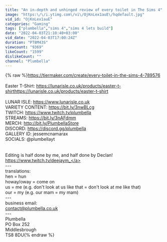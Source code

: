 ```yaml
---
title: "An in-depth and unhinged review of every toilet in The Sims 4"
image: "https:\/\/i.ytimg.com\/vi\/OjKnLex1auE\/hqdefault.jpg"
vid_id: "OjKnLex1auE"
categories: "Gaming"
tags: ["plumbella","sims 4","sims 4 lets build"]
date: "2022-04-03T21:10:40+03:00"
vid_date: "2022-04-03T17:00:24Z"
duration: "PT8M43S"
viewcount: "9369"
likeCount: "1599"
dislikeCount: ""
channel: "Plumbella"
---
```

{% raw %}<a rel="nofollow" target="blank" href="https://tiermaker.com/create/every-toilet-in-the-sims-4-789576">https://tiermaker.com/create/every-toilet-in-the-sims-4-789576</a><br /><br />Easter T-Shirt: <a rel="nofollow" target="blank" href="https://lunarisle.co.uk/products/easter-t-shirthttps://lunarisle.co.uk/products/easter-t-shirt">https://lunarisle.co.uk/products/easter-t-shirthttps://lunarisle.co.uk/products/easter-t-shirt</a><br /><br />LUNAR ISLE: <a rel="nofollow" target="blank" href="https://www.lunarisle.co.uk">https://www.lunarisle.co.uk</a><br />VARIETY CONTENT: <a rel="nofollow" target="blank" href="https://bit.ly/3nwBLcg">https://bit.ly/3nwBLcg</a><br />TWITCH: <a rel="nofollow" target="blank" href="https://www.twitch.tv/plumbella">https://www.twitch.tv/plumbella</a><br />STREAMS: <a rel="nofollow" target="blank" href="https://bit.ly/3nAFdmm">https://bit.ly/3nAFdmm</a><br />MERCH: <a rel="nofollow" target="blank" href="http://bit.ly/PlumbellaStore">http://bit.ly/PlumbellaStore</a><br />DISCORD: <a rel="nofollow" target="blank" href="https://discord.gg/plumbella">https://discord.gg/plumbella</a><br />GALLERY ID: jessemcnamarax<br />SOCIALS: @plumbellayt<br /><br /><br />Editing is half done by me, and half done by Declan! <a rel="nofollow" target="blank" href="https://www.twitch.tv/deejaym_">https://www.twitch.tv/deejaym_</a><br />---<br />translations:<br />hen = hun<br />howay/oway = come on<br />us = me (e.g. don't look at us like that = don't look at me like that)<br />our = my (e.g. our mam = my mam)<br />---<br />business email:<br />contact@plumbella.co.uk<br />---<br />Plumbella<br />PO Box 252<br />Middlesbrough<br />TS8 8DU{% endraw %}
